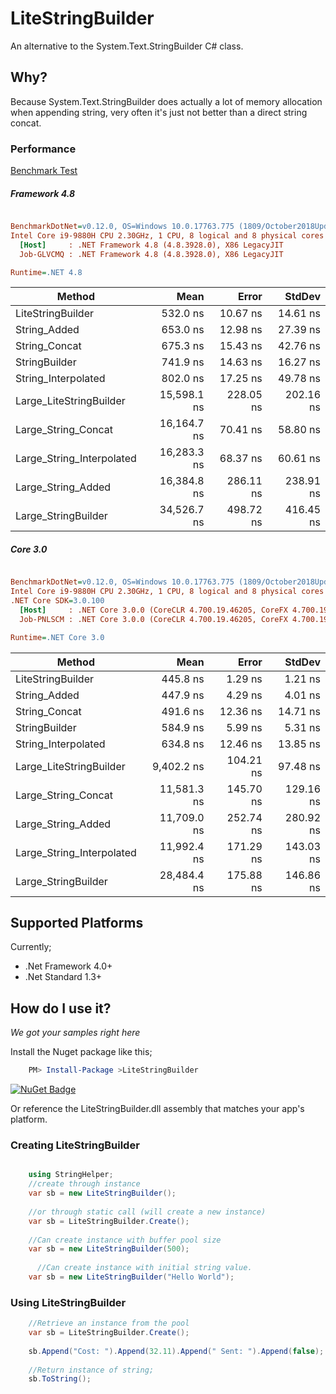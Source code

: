 # LiteStringBuilder

An alternative to the System.Text.StringBuilder C# class.

## Why?
Because System.Text.StringBuilder does actually a lot of memory allocation when appending string, very often it's just not better than a direct string concat.

### Performance
[Benchmark Test](https://github.com/justinamiller/LiteStringBuilder/blob/master/perf/Benchmark/StringBenchmark.cs)

##### Framework 4.8
``` ini

BenchmarkDotNet=v0.12.0, OS=Windows 10.0.17763.775 (1809/October2018Update/Redstone5)
Intel Core i9-9880H CPU 2.30GHz, 1 CPU, 8 logical and 8 physical cores
  [Host]     : .NET Framework 4.8 (4.8.3928.0), X86 LegacyJIT
  Job-GLVCMQ : .NET Framework 4.8 (4.8.3928.0), X86 LegacyJIT

Runtime=.NET 4.8  

```
|                    Method |        Mean |     Error |    StdDev | 
|-------------------------- |------------:|----------:|----------:|
|         LiteStringBuilder |    532.0 ns |  10.67 ns |  14.61 ns | 
|              String_Added |    653.0 ns |  12.98 ns |  27.39 ns | 
|             String_Concat |    675.3 ns |  15.43 ns |  42.76 ns |
|             StringBuilder |    741.9 ns |  14.63 ns |  16.27 ns | 
|       String_Interpolated |    802.0 ns |  17.25 ns |  49.78 ns |
|   Large_LiteStringBuilder | 15,598.1 ns | 228.05 ns | 202.16 ns | 
|       Large_String_Concat | 16,164.7 ns |  70.41 ns |  58.80 ns | 
| Large_String_Interpolated | 16,283.3 ns |  68.37 ns |  60.61 ns | 
|        Large_String_Added | 16,384.8 ns | 286.11 ns | 238.91 ns |
|       Large_StringBuilder | 34,526.7 ns | 498.72 ns | 416.45 ns | 


##### Core 3.0

``` ini

BenchmarkDotNet=v0.12.0, OS=Windows 10.0.17763.775 (1809/October2018Update/Redstone5)
Intel Core i9-9880H CPU 2.30GHz, 1 CPU, 8 logical and 8 physical cores
.NET Core SDK=3.0.100
  [Host]     : .NET Core 3.0.0 (CoreCLR 4.700.19.46205, CoreFX 4.700.19.46214), X64 RyuJIT
  Job-PNLSCM : .NET Core 3.0.0 (CoreCLR 4.700.19.46205, CoreFX 4.700.19.46214), X64 RyuJIT

Runtime=.NET Core 3.0  

```
|                    Method |        Mean |     Error |    StdDev |
|-------------------------- |------------:|----------:|----------:|
|         LiteStringBuilder |    445.8 ns |   1.29 ns |   1.21 ns |
|              String_Added |    447.9 ns |   4.29 ns |   4.01 ns | 
|             String_Concat |    491.6 ns |  12.36 ns |  14.71 ns | 
|             StringBuilder |    584.9 ns |   5.99 ns |   5.31 ns |
|       String_Interpolated |    634.8 ns |  12.46 ns |  13.85 ns |
|   Large_LiteStringBuilder |  9,402.2 ns | 104.21 ns |  97.48 ns | 
|       Large_String_Concat | 11,581.3 ns | 145.70 ns | 129.16 ns |
|        Large_String_Added | 11,709.0 ns | 252.74 ns | 280.92 ns |
| Large_String_Interpolated | 11,992.4 ns | 171.29 ns | 143.03 ns |
|       Large_StringBuilder | 28,484.4 ns | 175.88 ns | 146.86 ns |

## Supported Platforms
Currently;

* .Net Framework 4.0+
* .Net Standard 1.3+

## How do I use it?
*We got your samples right here*

Install the Nuget package like this;

```powershell
    PM> Install-Package >LiteStringBuilder
```
[![NuGet Badge](https://buildstats.info/nuget/LiteStringBuilder)](https://www.nuget.org/packages/LiteStringBuilder/)

Or reference the LiteStringBuilder.dll assembly that matches your app's platform.

### Creating LiteStringBuilder
```C#

    using StringHelper;
    //create through instance
    var sb = new LiteStringBuilder();
    
    //or through static call (will create a new instance)
    var sb = LiteStringBuilder.Create();
    
    //Can create instance with buffer pool size
    var sb = new LiteStringBuilder(500);
    
      //Can create instance with initial string value.
    var sb = new LiteStringBuilder("Hello World");
```

### Using LiteStringBuilder
```C#
    //Retrieve an instance from the pool
    var sb = LiteStringBuilder.Create();
 
    sb.Append("Cost: ").Append(32.11).Append(" Sent: ").Append(false);
    
    //Return instance of string;
    sb.ToString();
```


